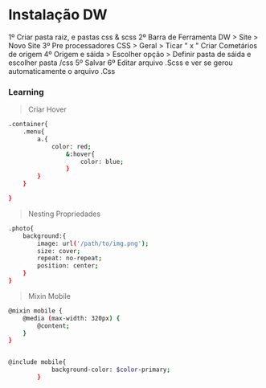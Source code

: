 # Instalação DW

 1º Criar pasta raiz, e pastas css & scss
 2º Barra de Ferramenta  DW > Site > Novo Site
 3º Pre processadores CSS > Geral > Ticar " x " Criar Cometários de origem
 4º Origem e sáida > Escolher opção > Definir pasta de sáida e escolher pasta /css
 5º Salvar
 6º Editar arquivo .Scss e ver se gerou automaticamente o arquivo .Css


### Learning

> Criar Hover 
```bash
.container{
	.menu{
		a.{
			color: red;
				&:hover{
					color: blue;
				}
		}
	}

}
```

> Nesting Propriedades
```bash
.photo{
	background:{
		image: url('/path/to/img.png');
		size: cover;
		repeat: no-repeat;
		position: center;
	}
}
```

> Mixin Mobile
```bash
@mixin mobile {
	@media (max-width: 320px) {
		@content;		
	}
}


@include mobile{
			background-color: $color-primary;
		}
```